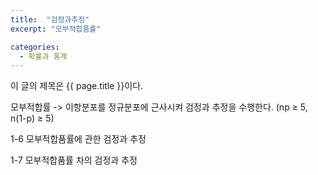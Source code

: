 ```yaml
---
title:  "검정과추정"
excerpt: "모부적합품률"

categories:
  - 확률과 통계
---
```


이 글의 제목은 {{ page.title }}이다.

모부적합률
-> 이항분포를 정규분포에 근사시켜 검정과 추정을 수행한다. (np ≥ 5, n(1-p) ≥ 5)

1-6 모부적합품률에 관한 검정과 추정

1-7 모부적합품률 차의 검정과 추정
